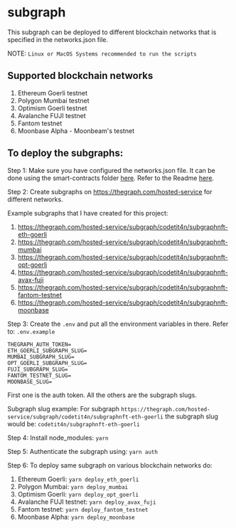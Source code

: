 # subgraph
This subgraph can be deployed to different blockchain networks that is specified in the networks.json file.

NOTE: `Linux or MacOS Systems recommended to run the scripts`

## Supported blockchain networks
1. Ethereum Goerli testnet
2. Polygon Mumbai testnet
3. Optimism Goerli testnet
4. Avalanche FUJI testnet
5. Fantom testnet
6. Moonbase Alpha - Moonbeam's testnet

## To deploy the subgraphs:
Step 1: Make sure you have configured the networks.json file. It can be done using the smart-contracts folder <a href="/smart-contracts">here</a>. Refer to the Readme <a href='/smart-contracts#readme'>here</a>.

Step 2: Create subgraphs on https://thegraph.com/hosted-service for different networks.

Example subgraphs that I have created for this project:
1. https://thegraph.com/hosted-service/subgraph/codetit4n/subgraphnft-eth-goerli
2. https://thegraph.com/hosted-service/subgraph/codetit4n/subgraphnft-mumbai
3. https://thegraph.com/hosted-service/subgraph/codetit4n/subgraphnft-opt-goerli
4. https://thegraph.com/hosted-service/subgraph/codetit4n/subgraphnft-avax-fuji
5. https://thegraph.com/hosted-service/subgraph/codetit4n/subgraphnft-fantom-testnet
6. https://thegraph.com/hosted-service/subgraph/codetit4n/subgraphnft-moonbase

Step 3: Create the `.env` and put all the environment variables in there. Refer to: `.env.example`
```
THEGRAPH_AUTH_TOKEN=
ETH_GOERLI_SUBGRAPH_SLUG=
MUMBAI_SUBGRAPH_SLUG=
OPT_GOERLI_SUBGRAPH_SLUG=
FUJI_SUBGRAPH_SLUG=
FANTOM_TESTNET_SLUG=
MOONBASE_SLUG=
```
First one is the auth token. All the others are the subgraph slugs.

Subgraph slug example: For subgraph `https://thegraph.com/hosted-service/subgraph/codetit4n/subgraphnft-eth-goerli` the subgraph slug would be: `codetit4n/subgraphnft-eth-goerli`

Step 4: Install node_modules: `yarn`

Step 5: Authenticate the subgraph using: `yarn auth`

Step 6: To deploy same subgraph on various blockchain networks do:
1. Ethereum Goerli: `yarn deploy_eth_goerli`
2. Polygon Mumbai: `yarn deploy_mumbai`
3. Optimism Goerli: `yarn deploy_opt_goerli`
4. Avalanche FUJI testnet: `yarn deploy_avax_fuji`
5. Fantom testnet: `yarn deploy_fantom_testnet`
6. Moonbase Alpha: `yarn deploy_moonbase`
